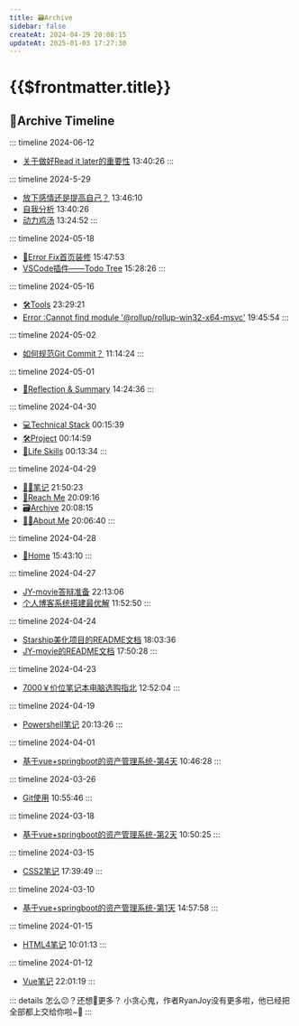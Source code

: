 ```yaml
---
title: 🗃️Archive
sidebar: false
createAt: 2024-04-29 20:08:15
updateAt: 2025-01-03 17:27:30
---
```

# {{$frontmatter.title}} <badge type="danger" text="持续更新" style="margin-top:12px;"/>

## 🌴Archive Timeline
::: timeline 2024-06-12
- [关于做好Read it later的重要性](/📒笔记/反思和总结/个人成长/关于做好Read_it_later的重要性) 13:40:26
:::

::: timeline 2024-5-29
- [放下感情还是提高自己？](/📒笔记/反思和总结/感情/放下感情还是提高自己？) 13:46:10
- [自我分析](/📒笔记/反思和总结/感情/自我分析) 13:40:26
- [动力鸡汤](/📒笔记/反思和总结/考研/动力鸡汤) 13:24:52
:::

::: timeline 2024-05-18
- [🚨Error Fix首页装修](/📒笔记/专业技能/Blog/error_fix/) 15:47:53
- [VSCode插件——Todo Tree](/📒笔记/实用工具/VSCode/插件/todo_tree) 15:28:26
:::

::: timeline 2024-05-16
- [🛠️Tools](/📒笔记/实用工具/index) 23:29:21
- [Error :Cannot find module '@rollup/rollup-win32-x64-msvc'](/📒笔记/专业技能/Blog/error_fix/rollup) 19:45:54
:::

::: timeline 2024-05-02
- [如何规范Git Commit？](/📒笔记/实用工具/Git/如何规范Git_Commit？) 11:14:24
:::

::: timeline 2024-05-01
- [🤔Reflection & Summary](/📒笔记/反思和总结/) 14:24:36
:::

::: timeline 2024-04-30
- [💻Technical Stack](/📒笔记/专业技能/) 00:15:39
- [🛠️Project](/📒笔记/个人项目/) 00:14:59
- [🚶Life Skills](/📒笔记/生活技巧/) 00:13:34
:::

::: timeline 2024-04-29
- [📒📒笔记](/📒笔记/) 21:50:23
- [📱Reach Me](/👨🏼‍🎓关于我/reach_me) 20:09:16
- [🗃️Archive](/🗃️最近更新/) 20:08:15
- [👨‍🎓About Me](/👨🏼‍🎓关于我/) 20:06:40
:::

::: timeline 2024-04-28
- [🏡Home](/) 15:43:10
:::

::: timeline 2024-04-27
- [JY-movie答辩准备](/📒笔记/个人项目/JY-movie/JY-movie答辩相关) 22:13:06
- [个人博客系统搭建最优解](/📒笔记/专业技能/Blog/个人博客系统搭建最优解) 11:52:50
:::

::: timeline 2024-04-24
- [Starship美化项目的README文档](/📒笔记/个人项目/Starship_customize/starship_custom) 18:03:36
- [JY-movie的README文档](/📒笔记/个人项目/JY-movie/jy-movie) 17:50:28
:::

::: timeline 2024-04-23
- [7000￥价位笔记本电脑选购指北](/📒笔记/生活技巧/shopping/7000￥价位笔记本电脑选购指北) 12:52:04
:::

::: timeline 2024-04-19
- [Powershell笔记](/📒笔记/实用工具/Powershell/powershell) 20:13:26
:::

::: timeline 2024-04-01
- [基于vue+springboot的资产管理系统-第4天](/📒笔记/个人项目/基于vue+springboot的资产管理系统/第4天---智慧物业管理系统) 10:46:28
:::

::: timeline 2024-03-26
- [Git使用](/📒笔记/实用工具/Git/git使用) 10:55:46
:::

::: timeline 2024-03-18
- [基于vue+springboot的资产管理系统-第2天](/📒笔记/个人项目/基于vue+springboot的资产管理系统/第2天_2---项目速成攻略) 10:50:25
:::

::: timeline 2024-03-15
- [CSS2笔记](/📒笔记/专业技能/CSS/CSS2) 17:39:49
:::

::: timeline 2024-03-10
- [基于vue+springboot的资产管理系统-第1天](/📒笔记/个人项目/基于vue+springboot的资产管理系统/第1天---前端) 14:57:58
:::

::: timeline 2024-01-15
- [HTML4笔记](/📒笔记/专业技能/HTML/HTML4) 10:01:13
:::

::: timeline 2024-01-12
- [Vue笔记](/📒笔记/专业技能/VUE/VUE) 22:01:19
:::

::: details 怎么😕？还想👀更多？
小贪心鬼，作者RyanJoy没有更多啦，他已经把全部都上交给你啦~🥵
:::